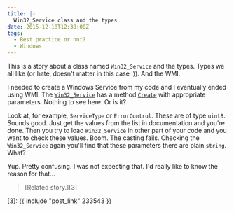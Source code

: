 ```yaml
---
title: |-
  Win32_Service class and the types
date: 2015-12-18T12:38:00Z
tags:
  - Best practice or not?
  - Windows
---
```

This is a story about a class named `Win32_Service` and the types. Types we all like (or hate, doesn't matter in this case :)). And the WMI.

<!-- excerpt -->

I needed to create a Windows Service from my code and I eventually ended using WMI. The [`Win32_Service`][1] has a method [`Create`][2] with appropriate parameters. Nothing to see here. Or is it?

Look at, for example, `ServiceType` or `ErrorControl`. These are of type `uint8`. Sounds good. Just get the values from the list in documentation and you're done. Then you try to load `Win32_Service` in other part of your code and you want to check these values. Boom. The casting fails. Checking the `Win32_Service` again you'll find that these parameters there are plain `string`. What?

Yup. Pretty confusing. I was not expecting that. I'd really like to know the reason for that...

> [Related story.][3]

[1]: https://msdn.microsoft.com/en-us/library/windows/desktop/aa394418(v=vs.85).aspx
[2]: https://msdn.microsoft.com/en-us/library/windows/desktop/aa389390(v=vs.85).aspx
[3]: {{ include "post_link" 233543 }}